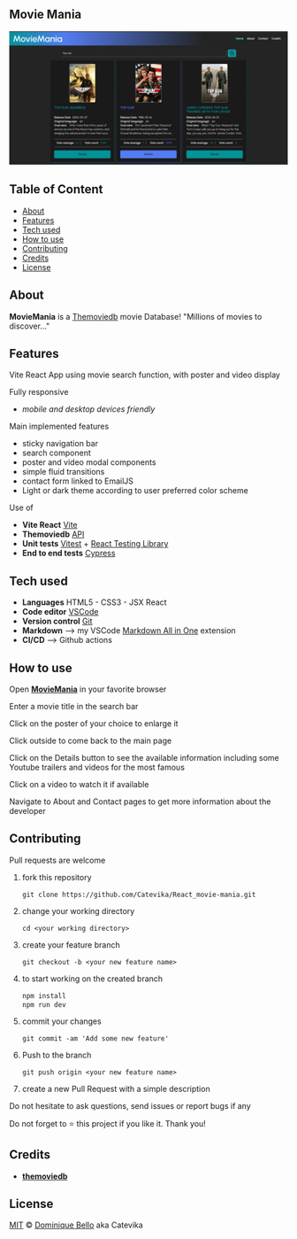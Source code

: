 ## Movie Mania <!-- omit in toc -->

![Movie Mania](./src/assets/screenshot.png)

## Table of Content <!-- omit in toc -->

- [About](#about)
- [Features](#features)
- [Tech used](#tech-used)
- [How to use](#how-to-use)
- [Contributing](#contributing)
- [Credits](#credits)
- [License](#license)

## About

**MovieMania** is a <a href='https://www.themoviedb.org/'> Themoviedb</a> movie Database!
"Millions of movies to discover..."

## Features

Vite React App using movie search function, with poster and video display

Fully responsive

- _mobile and desktop devices friendly_

Main implemented features

- sticky navigation bar
- search component
- poster and video modal components
- simple fluid transitions
- contact form linked to EmailJS
- Light or dark theme according to user preferred color scheme

Use of

- **Vite React** [Vite](https://vitejs.dev/)
- **Themoviedb** [API](https://www.themoviedb.org/documentation/api)
- **Unit tests** [Vitest](https://vitest.dev/) + [React Testing Library](https://testing-library.com/docs/)
- **End to end tests** [Cypress](https://www.cypress.io/)

## Tech used

- **Languages** HTML5 - CSS3 - JSX React
- **Code editor** [VSCode](https://code.visualstudio.com/)
- **Version control** [Git](https://git-scm.com/)
- **Markdown** --> my VSCode [Markdown All in One](https://marketplace.visualstudio.com/items?itemName=yzhang.markdown-all-in-one) extension
- **CI/CD** --> Github actions

## How to use

Open **[MovieMania](movie-mania-typescript.vercel.app)** in your favorite browser

Enter a movie title in the search bar

Click on the poster of your choice to enlarge it

Click outside to come back to the main page

Click on the Details button to see the available information including some Youtube trailers and videos for the most famous

Click on a video to watch it if available

Navigate to About and Contact pages to get more information about the developer

## Contributing

Pull requests are welcome

1. fork this repository

   ```
   git clone https://github.com/Catevika/React_movie-mania.git
   ```

2. change your working directory

   ```
   cd <your working directory>
   ```

3. create your feature branch
   ```
   git checkout -b <your new feature name>
   ```
4. to start working on the created branch
   ```
   npm install
   npm run dev
   ```
5. commit your changes
   ```
   git commit -am 'Add some new feature'
   ```
6. Push to the branch
   ```
   git push origin <your new feature name>
   ```
7. create a new Pull Request with a simple description

Do not hesitate to ask questions, send issues or report bugs if any

Do not forget to ⭐ this project if you like it. Thank you!

## Credits

- **[themoviedb](https://www.themoviedb.org/)**

## License

[MIT](https://choosealicense.com/licenses/mit/) &copy; [Dominique Bello](https://twitter.com/dominique_bello) aka Catevika
